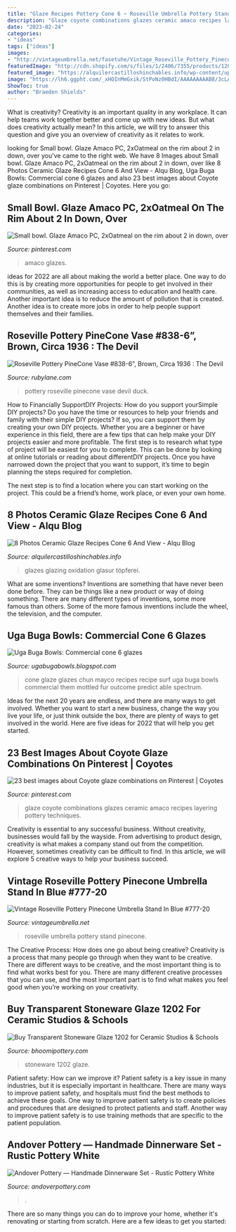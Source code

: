 ```yaml
---
title: "Glaze Recipes Pottery Cone 6 ~ Roseville Umbrella Pottery Stand Pinecone"
description: "Glaze coyote combinations glazes ceramic amaco recipes layering pottery techniques"
date: "2023-02-24"
categories:
- "ideas"
tags: ["ideas"]
images:
- "http://vintageumbrella.net/fasetuhe/Vintage_Roseville_Pottery_Pinecone_Umbrella_Stand_in_Blue_777_20_01_dag.jpg"
featuredImage: "http://cdn.shopify.com/s/files/1/2406/7355/products/1202_S4_Transparent_Stoneware_Round_grande.png?v=1571439610"
featured_image: "https://alquilercastilloshinchables.info/wp-content/uploads/2020/05/Turquoise-Matte-glaze-cone-6-oxidation-Ceramic-glaze-recipes-....jpg"
image: "https://lh6.ggpht.com/_xHOInMmGxik/StPoNz0HBdI/AAAAAAAAAB8/3cLAOBDzxX0/s1600/P1010739.JPG"
ShowToc: true
author: "Braeden Shields"
---
```



What is creativity?
Creativity is an important quality in any workplace. It can help teams work together better and come up with new ideas. But what does creativity actually mean? In this article, we will try to answer this question and give you an overview of creativity as it relates to work.

	

		
looking for Small bowl. Glaze Amaco PC, 2xOatmeal on the rim about 2 in down, over you've came to the right web. We have 8 Images about Small bowl. Glaze Amaco PC, 2xOatmeal on the rim about 2 in down, over like 8 Photos Ceramic Glaze Recipes Cone 6 And View - Alqu Blog, Uga Buga Bowls: Commercial cone 6 glazes and also 23 best images about Coyote glaze combinations on Pinterest | Coyotes. Here you go:
		
    
## Small Bowl. Glaze Amaco PC, 2xOatmeal On The Rim About 2 In Down, Over

<img loading=lazy src="https://i.pinimg.com/originals/6c/0e/a4/6c0ea4e6bb40b4db1c7407060499080c.jpg" onerror="this.onerror=null;this.src='https://tse2.mm.bing.net/th?id=OIP.yfgwMoUGXnpwUsWAPNEY7gHaJ4&amp;pid=15.1';" alt="Small bowl. Glaze Amaco PC, 2xOatmeal on the rim about 2 in down, over">

_Source: pinterest.com_

>amaco glazes. 

	

ideas for 2022 are all about making the world a better place. One way to do this is by creating more opportunities for people to get involved in their communities, as well as increasing access to education and health care. Another important idea is to reduce the amount of pollution that is created. Another idea is to create more jobs in order to help people support themselves and their families.

    
## Roseville Pottery PineCone Vase #838-6”, Brown, Circa 1936 : The Devil

<img loading=lazy src="https://cdn0.rubylane.com/_pod/item/596599/2963/Roseville-Pottery-PineCone-Vase-x23838-6x94-full-2-2048-49-r-ffffff-5.jpg" onerror="this.onerror=null;this.src='https://tse2.mm.bing.net/th?id=OIP.QDUOr2JlkiQWGa_iugPyDAHaHa&amp;pid=15.1';" alt="Roseville Pottery PineCone Vase #838-6”, Brown, Circa 1936 : The Devil">

_Source: rubylane.com_

>pottery roseville pinecone vase devil duck. 

	

How to Financially SupportDIY Projects: How do you support yourSimple DIY projects?
Do you have the time or resources to help your friends and family with their simple DIY projects? If so, you can support them by creating your own DIY projects. Whether you are a beginner or have experience in this field, there are a few tips that can help make your DIY projects easier and more profitable.
The first step is to research what type of project will be easiest for you to complete. This can be done by looking at online tutorials or reading about differentDIY projects. Once you have narrowed down the project that you want to support, it’s time to begin planning the steps required for completion.

The next step is to find a location where you can start working on the project. This could be a friend’s home, work place, or even your own home.

    
## 8 Photos Ceramic Glaze Recipes Cone 6 And View - Alqu Blog

<img loading=lazy src="https://alquilercastilloshinchables.info/wp-content/uploads/2020/05/Turquoise-Matte-glaze-cone-6-oxidation-Ceramic-glaze-recipes-....jpg" onerror="this.onerror=null;this.src='https://tse1.mm.bing.net/th?id=OIP.MeTnHG3LIGYMNaMZLr1LUAHaLH&amp;pid=15.1';" alt="8 Photos Ceramic Glaze Recipes Cone 6 And View - Alqu Blog">

_Source: alquilercastilloshinchables.info_

>glazes glazing oxidation glasur töpferei. 

	

What are some inventions?
Inventions are something that have never been done before. They can be things like a new product or way of doing something. There are many different types of inventions, some more famous than others. Some of the more famous inventions include the wheel, the television, and the computer.

    
## Uga Buga Bowls: Commercial Cone 6 Glazes

<img loading=lazy src="https://lh6.ggpht.com/_xHOInMmGxik/StPoNz0HBdI/AAAAAAAAAB8/3cLAOBDzxX0/s1600/P1010739.JPG" onerror="this.onerror=null;this.src='https://tse2.mm.bing.net/th?id=OIP.nWDfvZ4189CO4XH0KkWAhAHaEK&amp;pid=15.1';" alt="Uga Buga Bowls: Commercial cone 6 glazes">

_Source: ugabugabowls.blogspot.com_

>cone glaze glazes chun mayco recipes recipe surf uga buga bowls commercial them mottled fur outcome predict able spectrum. 

	

Ideas for the next 20 years are endless, and there are many ways to get involved. Whether you want to start a new business, change the way you live your life, or just think outside the box, there are plenty of ways to get involved in the world. Here are five ideas for 2022 that will help you get started.

    
## 23 Best Images About Coyote Glaze Combinations On Pinterest | Coyotes

<img loading=lazy src="https://s-media-cache-ak0.pinimg.com/736x/29/d6/09/29d6094435e74db192b958f25a7273d0.jpg" onerror="this.onerror=null;this.src='https://tse1.mm.bing.net/th?id=OIP.pxu7s8yiKW7sNfGj_ANWEwHaGM&amp;pid=15.1';" alt="23 best images about Coyote glaze combinations on Pinterest | Coyotes">

_Source: pinterest.com_

>glaze coyote combinations glazes ceramic amaco recipes layering pottery techniques. 

	

Creativity is essential to any successful business. Without creativity, businesses would fall by the wayside. From advertising to product design, creativity is what makes a company stand out from the competition. However, sometimes creativity can be difficult to find. In this article, we will explore 5 creative ways to help your business succeed.

    
## Vintage Roseville Pottery Pinecone Umbrella Stand In Blue #777-20

<img loading=lazy src="http://vintageumbrella.net/fasetuhe/Vintage_Roseville_Pottery_Pinecone_Umbrella_Stand_in_Blue_777_20_01_dag.jpg" onerror="this.onerror=null;this.src='https://tse4.mm.bing.net/th?id=OIP.1cbdnCnLOJTG5pXRpU_DVQAAAA&amp;pid=15.1';" alt="Vintage Roseville Pottery Pinecone Umbrella Stand In Blue #777-20">

_Source: vintageumbrella.net_

>roseville umbrella pottery stand pinecone. 

	

The Creative Process: How does one go about being creative?
Creativity is a process that many people go through when they want to be creative. There are different ways to be creative, and the most important thing is to find what works best for you. There are many different creative processes that you can use, and the most important part is to find what makes you feel good when you’re working on your creativity.

    
## Buy Transparent Stoneware Glaze 1202 For Ceramic Studios &amp; Schools

<img loading=lazy src="http://cdn.shopify.com/s/files/1/2406/7355/products/1202_S4_Transparent_Stoneware_Round_grande.png?v=1571439610" onerror="this.onerror=null;this.src='https://tse2.mm.bing.net/th?id=OIP.x3IPsnJKmbyRvTI0SodY-AHaHa&amp;pid=15.1';" alt="Buy Transparent Stoneware Glaze 1202 for Ceramic Studios &amp; Schools">

_Source: bhoomipottery.com_

>stoneware 1202 glaze. 

	

Patient safety: How can we improve it?
Patient safety is a key issue in many industries, but it is especially important in healthcare. There are many ways to improve patient safety, and hospitals must find the best methods to achieve these goals. One way to improve patient safety is to create policies and procedures that are designed to protect patients and staff. Another way to improve patient safety is to use training methods that are specific to the patient population.

    
## Andover Pottery — Handmade Dinnerware Set - Rustic Pottery White

<img loading=lazy src="https://assets.bigcartel.com/product_images/245501042/IMG_5811.jpg?auto=format&amp;fit=max&amp;h=1000&amp;w=1000" onerror="this.onerror=null;this.src='https://tse2.mm.bing.net/th?id=OIP.Dlrf9IIWrVoMKoEVvfpQdgHaHa&amp;pid=15.1';" alt="Andover Pottery — Handmade Dinnerware Set - Rustic Pottery White">

_Source: andoverpottery.com_

>. 

	

There are so many things you can do to improve your home, whether it's renovating or starting from scratch. Here are a few ideas to get you started:

